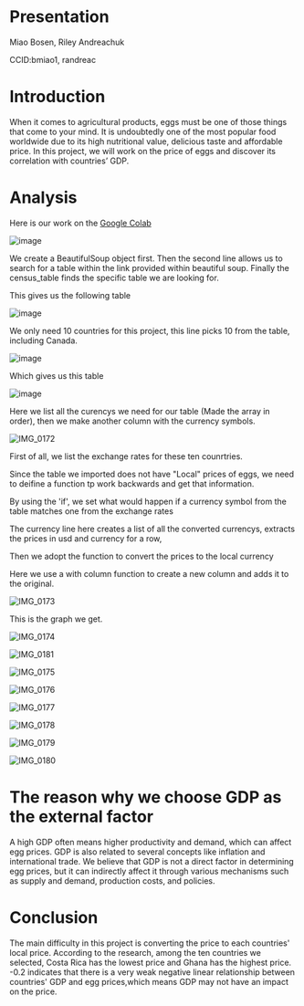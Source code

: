 # Presentation
Miao Bosen, Riley Andreachuk

CCID:bmiao1, randreac



# Introduction
When it comes to agricultural products, eggs must be one of those things that come to your mind. It is undoubtedly one of the most popular food worldwide due to its high nutritional value, delicious taste and affordable price. In this project, we will work on the price of eggs and discover its correlation with countries’ GDP.


# Analysis
Here is our work on the [Google Colab](Presentation.ipynb)

![image](https://github.com/user-attachments/assets/989ee7be-cd9c-4de2-9106-04252fcafba1)

We create a BeautifulSoup object first. Then the second line allows us to search for a table within the link provided within beautiful soup. Finally the census_table finds the specific table we are looking for.

This gives us the following table

![image](https://github.com/user-attachments/assets/690158b9-b901-44b9-8e93-1ac14f7ddb90)


We only need 10 countries for this project, this line picks 10 from the table, including Canada.

![image](https://github.com/user-attachments/assets/45a44b88-940c-413b-a047-ff0c84a4926d)

Which gives us this table

![image](https://github.com/user-attachments/assets/cc55c856-24dc-45bd-b5a8-591ca465fef8)



Here we list all the curencys we need for our table (Made the array in order), then we make another column with the currency symbols.

![IMG_0172](IMG_0172.jpeg)

First of all, we list the exchange rates for these ten counrtries.

Since the table we imported does not have "Local" prices of eggs, we need to deifine a function tp work backwards and get that information.
 
 By using the 'if', we set what would happen if a currency symbol from the table matches one from the exchange rates

The currency line here creates a list of all the converted currencys, extracts the prices in usd and currency for a row,

Then we adopt the function to convert the prices to the local currency           

Here we use a with column function to create a new column and adds it to the original.

 

![IMG_0173](IMG_0173.jpeg)

This is the graph we get.

![IMG_0174](IMG_0174.jpeg)

![IMG_0181](IMG_0181.jpeg)

![IMG_0175](IMG_0175.jpeg)

![IMG_0176](IMG_0176.jpeg)

![IMG_0177](IMG_0177.jpeg)

![IMG_0178](IMG_0178.jpeg)

![IMG_0179](IMG_0179.jpeg)

![IMG_0180](IMG_0180.jpeg)





# The reason why we choose GDP as the external factor
A high GDP often means higher productivity and demand, which can affect egg prices. GDP is also related to several concepts like inflation and international trade. We believe that GDP is not a direct factor in determining egg prices, but it can indirectly affect it through various mechanisms such as supply and demand, production costs, and policies.




# Conclusion
The main difficulty in this project is converting the price to each countries' local price.
According to the research, among the ten countries we selected, Costa Rica has the lowest price and Ghana has the highest price.
-0.2 indicates that there is a very weak negative linear relationship between countries' GDP and egg prices,which means GDP may not have an impact on the price.
